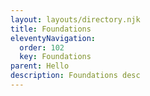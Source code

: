 ```yaml
---
layout: layouts/directory.njk
title: Foundations
eleventyNavigation:
  order: 102
  key: Foundations
parent: Hello
description: Foundations desc
---
```

